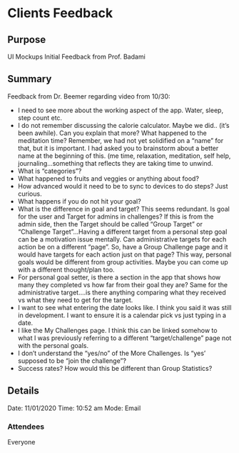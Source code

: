 # Clients Feedback
## Purpose
UI Mockups Initial Feedback from Prof. Badami
## Summary
Feedback from Dr. Beemer regarding video from 10/30:
- I need to see more about the working aspect of the app.  Water, sleep, step count etc. 
- I do not remember discussing the calorie calculator. Maybe we did.. (it’s been awhile). Can you explain that more?  What happened to the meditation time?  Remember, we had not yet solidified on a “name” for that, but it is important.  I had asked you to brainstorm about a better name at the beginning of this.  (me time, relaxation, meditation, self help, journaling…something that reflects they are taking time to unwind. 
- What is “categories”?  
- What happened to fruits and veggies or anything about food?
- How advanced would it need to be to sync to devices to do steps?  Just curious. 
- What happens if you do not hit your goal? 
- What is the difference in goal and target?  This seems redundant.  Is goal for the user and Target for admins in challenges?  If this is from the admin side, then the Target should be called “Group Target” or “Challenge Target”…Having a different target from a personal step goal can be a motivation issue mentally. Can administrative targets for each action be on a different “page”.  So, have a Group Challenge page and it would have targets for each action just on that page?  This way, personal goals would be different from group activities.  Maybe you can come up with a different thought/plan too. 
- For personal goal setter, is there a section in the app that shows how many they completed vs how far from their goal they are?  Same for the administrative target….is there anything comparing what they received vs what they need to get for the target.
- I want to see what entering the date looks like.  I think you said it was still in development.  I want to ensure it is a calendar pick vs just typing in a date. 
- I like the My Challenges page.  I think this can be linked somehow to what I was previously referring to a different “target/challenge” page not with the personal goals. 
- I don’t understand the “yes/no” of the More Challenges.  Is “yes’ supposed to be “join the challenge”?  
- Success rates?  How would this be different than Group Statistics?

## Details
Date: 11/01/2020    Time: 10:52 am Mode: Email
### Attendees
Everyone

